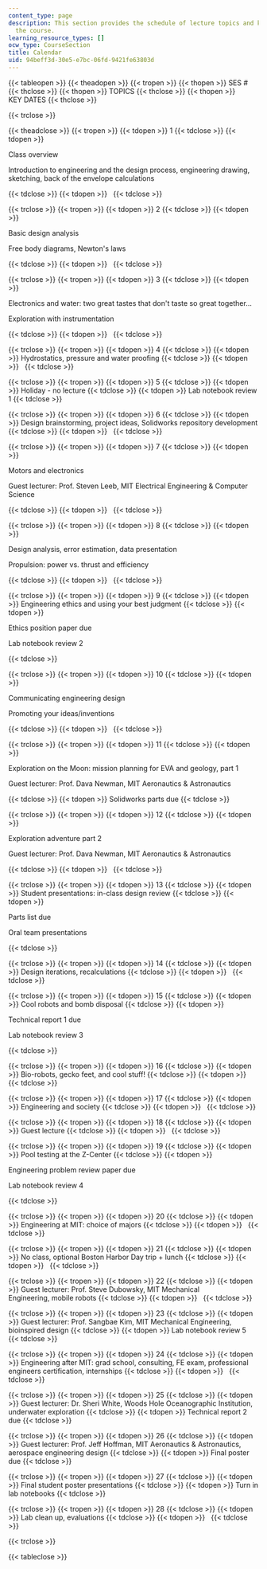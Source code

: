 ```yaml
---
content_type: page
description: This section provides the schedule of lecture topics and key dates for
  the course.
learning_resource_types: []
ocw_type: CourseSection
title: Calendar
uid: 94beff3d-30e5-e7bc-06fd-9421fe63803d
---
```


{{< tableopen >}}
{{< theadopen >}}
{{< tropen >}}
{{< thopen >}}
SES #
{{< thclose >}}
{{< thopen >}}
TOPICS
{{< thclose >}}
{{< thopen >}}
KEY DATES
{{< thclose >}}

{{< trclose >}}

{{< theadclose >}}
{{< tropen >}}
{{< tdopen >}}
1
{{< tdclose >}}
{{< tdopen >}}


Class overview

Introduction to engineering and the design process, engineering drawing, sketching, back of the envelope calculations


{{< tdclose >}}
{{< tdopen >}}
 
{{< tdclose >}}

{{< trclose >}}
{{< tropen >}}
{{< tdopen >}}
2
{{< tdclose >}}
{{< tdopen >}}


Basic design analysis

Free body diagrams, Newton's laws


{{< tdclose >}}
{{< tdopen >}}
 
{{< tdclose >}}

{{< trclose >}}
{{< tropen >}}
{{< tdopen >}}
3
{{< tdclose >}}
{{< tdopen >}}


Electronics and water: two great tastes that don't taste so great together…

Exploration with instrumentation


{{< tdclose >}}
{{< tdopen >}}
 
{{< tdclose >}}

{{< trclose >}}
{{< tropen >}}
{{< tdopen >}}
4
{{< tdclose >}}
{{< tdopen >}}
Hydrostatics, pressure and water proofing
{{< tdclose >}}
{{< tdopen >}}
 
{{< tdclose >}}

{{< trclose >}}
{{< tropen >}}
{{< tdopen >}}
5
{{< tdclose >}}
{{< tdopen >}}
Holiday - no lecture
{{< tdclose >}}
{{< tdopen >}}
Lab notebook review 1
{{< tdclose >}}

{{< trclose >}}
{{< tropen >}}
{{< tdopen >}}
6
{{< tdclose >}}
{{< tdopen >}}
Design brainstorming, project ideas, Solidworks repository development
{{< tdclose >}}
{{< tdopen >}}
 
{{< tdclose >}}

{{< trclose >}}
{{< tropen >}}
{{< tdopen >}}
7
{{< tdclose >}}
{{< tdopen >}}


Motors and electronics

Guest lecturer: Prof. Steven Leeb, MIT Electrical Engineering & Computer Science


{{< tdclose >}}
{{< tdopen >}}
 
{{< tdclose >}}

{{< trclose >}}
{{< tropen >}}
{{< tdopen >}}
8
{{< tdclose >}}
{{< tdopen >}}


Design analysis, error estimation, data presentation

Propulsion: power vs. thrust and efficiency


{{< tdclose >}}
{{< tdopen >}}
 
{{< tdclose >}}

{{< trclose >}}
{{< tropen >}}
{{< tdopen >}}
9
{{< tdclose >}}
{{< tdopen >}}
Engineering ethics and using your best judgment
{{< tdclose >}}
{{< tdopen >}}


Ethics position paper due

Lab notebook review 2


{{< tdclose >}}

{{< trclose >}}
{{< tropen >}}
{{< tdopen >}}
10
{{< tdclose >}}
{{< tdopen >}}


Communicating engineering design

Promoting your ideas/inventions


{{< tdclose >}}
{{< tdopen >}}
 
{{< tdclose >}}

{{< trclose >}}
{{< tropen >}}
{{< tdopen >}}
11
{{< tdclose >}}
{{< tdopen >}}


Exploration on the Moon: mission planning for EVA and geology, part 1

Guest lecturer: Prof. Dava Newman, MIT Aeronautics & Astronautics


{{< tdclose >}}
{{< tdopen >}}
Solidworks parts due
{{< tdclose >}}

{{< trclose >}}
{{< tropen >}}
{{< tdopen >}}
12
{{< tdclose >}}
{{< tdopen >}}


Exploration adventure part 2

Guest lecturer: Prof. Dava Newman, MIT Aeronautics & Astronautics


{{< tdclose >}}
{{< tdopen >}}
 
{{< tdclose >}}

{{< trclose >}}
{{< tropen >}}
{{< tdopen >}}
13
{{< tdclose >}}
{{< tdopen >}}
Student presentations: in-class design review
{{< tdclose >}}
{{< tdopen >}}


Parts list due

Oral team presentations


{{< tdclose >}}

{{< trclose >}}
{{< tropen >}}
{{< tdopen >}}
14
{{< tdclose >}}
{{< tdopen >}}
Design iterations, recalculations
{{< tdclose >}}
{{< tdopen >}}
 
{{< tdclose >}}

{{< trclose >}}
{{< tropen >}}
{{< tdopen >}}
15
{{< tdclose >}}
{{< tdopen >}}
Cool robots and bomb disposal
{{< tdclose >}}
{{< tdopen >}}


Technical report 1 due

Lab notebook review 3


{{< tdclose >}}

{{< trclose >}}
{{< tropen >}}
{{< tdopen >}}
16
{{< tdclose >}}
{{< tdopen >}}
Bio-robots, gecko feet, and cool stuff!
{{< tdclose >}}
{{< tdopen >}}
 
{{< tdclose >}}

{{< trclose >}}
{{< tropen >}}
{{< tdopen >}}
17
{{< tdclose >}}
{{< tdopen >}}
Engineering and society
{{< tdclose >}}
{{< tdopen >}}
 
{{< tdclose >}}

{{< trclose >}}
{{< tropen >}}
{{< tdopen >}}
18
{{< tdclose >}}
{{< tdopen >}}
Guest lecture
{{< tdclose >}}
{{< tdopen >}}
 
{{< tdclose >}}

{{< trclose >}}
{{< tropen >}}
{{< tdopen >}}
19
{{< tdclose >}}
{{< tdopen >}}
Pool testing at the Z-Center
{{< tdclose >}}
{{< tdopen >}}


Engineering problem review paper due

Lab notebook review 4


{{< tdclose >}}

{{< trclose >}}
{{< tropen >}}
{{< tdopen >}}
20
{{< tdclose >}}
{{< tdopen >}}
Engineering at MIT: choice of majors
{{< tdclose >}}
{{< tdopen >}}
 
{{< tdclose >}}

{{< trclose >}}
{{< tropen >}}
{{< tdopen >}}
21
{{< tdclose >}}
{{< tdopen >}}
No class, optional Boston Harbor Day trip + lunch
{{< tdclose >}}
{{< tdopen >}}
 
{{< tdclose >}}

{{< trclose >}}
{{< tropen >}}
{{< tdopen >}}
22
{{< tdclose >}}
{{< tdopen >}}
Guest lecturer: Prof. Steve Dubowsky, MIT Mechanical Engineering, mobile robots
{{< tdclose >}}
{{< tdopen >}}
 
{{< tdclose >}}

{{< trclose >}}
{{< tropen >}}
{{< tdopen >}}
23
{{< tdclose >}}
{{< tdopen >}}
Guest lecturer: Prof. Sangbae Kim, MIT Mechanical Engineering, bioinspired design
{{< tdclose >}}
{{< tdopen >}}
Lab notebook review 5
{{< tdclose >}}

{{< trclose >}}
{{< tropen >}}
{{< tdopen >}}
24
{{< tdclose >}}
{{< tdopen >}}
Engineering after MIT: grad school, consulting, FE exam, professional engineers certification, internships
{{< tdclose >}}
{{< tdopen >}}
 
{{< tdclose >}}

{{< trclose >}}
{{< tropen >}}
{{< tdopen >}}
25
{{< tdclose >}}
{{< tdopen >}}
Guest lecturer: Dr. Sheri White, Woods Hole Oceanographic Institution, underwater exploration
{{< tdclose >}}
{{< tdopen >}}
Technical report 2 due
{{< tdclose >}}

{{< trclose >}}
{{< tropen >}}
{{< tdopen >}}
26
{{< tdclose >}}
{{< tdopen >}}
Guest lecturer: Prof. Jeff Hoffman, MIT Aeronautics & Astronautics, aerospace engineering design
{{< tdclose >}}
{{< tdopen >}}
Final poster due
{{< tdclose >}}

{{< trclose >}}
{{< tropen >}}
{{< tdopen >}}
27
{{< tdclose >}}
{{< tdopen >}}
Final student poster presentations
{{< tdclose >}}
{{< tdopen >}}
Turn in lab notebooks
{{< tdclose >}}

{{< trclose >}}
{{< tropen >}}
{{< tdopen >}}
28
{{< tdclose >}}
{{< tdopen >}}
Lab clean up, evaluations
{{< tdclose >}}
{{< tdopen >}}
 
{{< tdclose >}}

{{< trclose >}}

{{< tableclose >}}